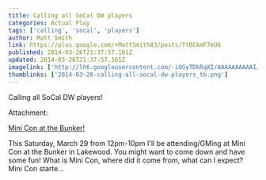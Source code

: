 ```yaml
---
title: Calling all SoCal DW players
categories: Actual Play
tags: ['calling', 'socal', 'players']
author: Matt Smith
link: https://plus.google.com/+MattSmith83/posts/TtBCkmF7eU6
published: 2014-03-26T21:37:57.161Z
updated: 2014-03-26T21:37:57.161Z
imagelink: ['http://lh6.googleusercontent.com/-iOGyTDkRqXI/AAAAAAAAAAI/AAAAAAAABNY/SrDAlChjaTk/s512-c/photo.jpg']
thumblinks: ['2014-03-26-calling-all-socal-dw-players_tb.png']
---
```


Calling all SoCal DW players!


Attachment:

<a href='http://playtofindout.blogspot.com/2014/03/mini-con-at-bunker.html'>Mini Con at the Bunker!</a>


This Saturday, March 29 from 12pm-10pm I'll be attending/GMing at Mini Con at the Bunker in Lakewood. You might want to come down and have some fun! What is Mini Con, where did it come from, what can I expect? Mini Con starte...